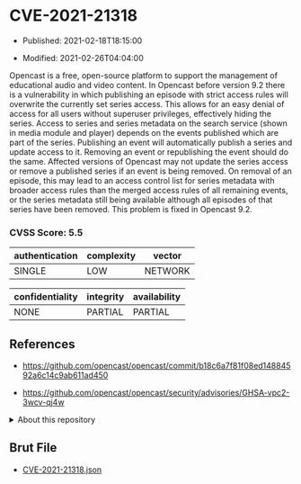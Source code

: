 # CVE-2021-21318

- Published: 2021-02-18T18:15:00

- Modified: 2021-02-26T04:04:00

Opencast is a free, open-source platform to support the management of educational audio and video content. In Opencast before version 9.2 there is a vulnerability in which publishing an episode with strict access rules will overwrite the currently set series access. This allows for an easy denial of access for all users without superuser privileges, effectively hiding the series. Access to series and series metadata on the search service (shown in media module and player) depends on the events published which are part of the series. Publishing an event will automatically publish a series and update access to it. Removing an event or republishing the event should do the same. Affected versions of Opencast may not update the series access or remove a published series if an event is being removed. On removal of an episode, this may lead to an access control list for series metadata with broader access rules than the merged access rules of all remaining events, or the series metadata still being available although all episodes of that series have been removed. This problem is fixed in Opencast 9.2.

### CVSS Score: **5.5**

| authentication | complexity | vector |
| --- | --- | --- |
| SINGLE | LOW | NETWORK |

| confidentiality | integrity | availability |
| --- | --- | --- |
| NONE | PARTIAL | PARTIAL |

## References

* https://github.com/opencast/opencast/commit/b18c6a7f81f08ed14884592a6c14c9ab611ad450

* https://github.com/opencast/opencast/security/advisories/GHSA-vpc2-3wcv-qj4w

<details>
<summary>About this repository</summary> 

  This repository is part of the project [Live Hack CVE](https://github.com/Live-Hack-CVE). Main website can be found [www.live-hack.org](https://www.live-hack.org) 
  
  Made by [Sn0wAlice](https://github.com/Sn0wAlice) for the people that care about security and need to have a feed of the latest CVEs. Hope you enjoy it, don't forget to star the repo and follow me on [Twitter](https://twitter.com/Sn0wAlice) and [Github](https://github.com/Sn0wAlice). And that is my [personnal website](https://www.alice-snow.me/)

  - [Home Page](https://github.com/Live-Hack-CVE)
  - [Framework](https://github.com/Live-Hack-CVE/cve-framework)
  - [CVE database](https://github.com/Live-Hack-CVE/full_database)
  - [Changelog](https://github.com/Live-Hack-CVE/Changelog)
</details>

## Brut File

* [CVE-2021-21318.json](https://raw.githubusercontent.com/Live-Hack-CVE/full_database/main/cves/2021/CVE-2021-21318.json)

